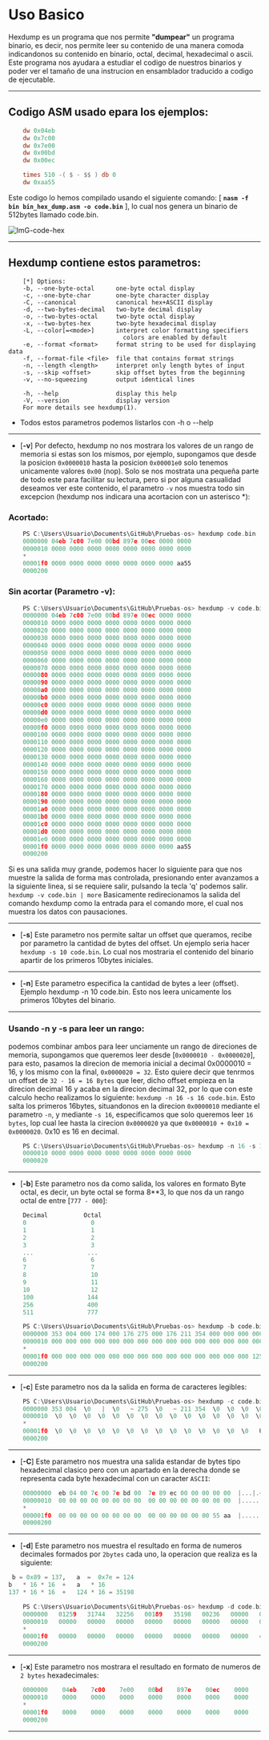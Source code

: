 # Uso Basico

Hexdump es un programa que nos permite __"dumpear"__ un programa binario, es decir, nos permite leer su contenido de una manera comoda indicandonos su contenido en binario, octal, decimal, hexadecimal o ascii. Este programa nos ayudara a estudiar el codigo de nuestros binarios y poder ver el tamaño de una instrucion en ensamblador traducido a codigo de ejecutable.

----
## Codigo ASM usado epara los ejemplos:

```nasm
    dw 0x04eb
    dw 0x7c00
    dw 0x7e00
    dw 0x00bd 
    dw 0x00ec

    times 510 -( $ - $$ ) db 0
    dw 0xaa55
```

Este codigo lo hemos compilado usando el siguiente comando: [ __`nasm -f bin bin_hex_dump.asm -o code.bin`__ ], lo cual nos genera un binario de 512bytes llamado code.bin.

![ImG-code-hex](./../Imagenes/code-hex-bin_hex_dump_asm.png)


----
## Hexdump contiene estos parametros:

```batch
    [*] Options:
    -b, --one-byte-octal      one-byte octal display
    -c, --one-byte-char       one-byte character display
    -C, --canonical           canonical hex+ASCII display
    -d, --two-bytes-decimal   two-byte decimal display
    -o, --two-bytes-octal     two-byte octal display
    -x, --two-bytes-hex       two-byte hexadecimal display
    -L, --color[=<mode>]      interpret color formatting specifiers
                                colors are enabled by default
    -e, --format <format>     format string to be used for displaying data
    -f, --format-file <file>  file that contains format strings
    -n, --length <length>     interpret only length bytes of input
    -s, --skip <offset>       skip offset bytes from the beginning
    -v, --no-squeezing        output identical lines

    -h, --help                display this help
    -V, --version             display version
    For more details see hexdump(1).
```

- Todos estos parametros podemos listarlos con -h o --help
----
- [__-v__] Por defecto, hexdump no nos mostrara los valores de un rango de memoria si estas son los mismos, por ejemplo, supongamos que desde la posicion `0x0000010` hasta la posicion `0x00001e0` solo tenemos unicamente valores `0x00` (nop). Solo se nos mostrata una pequeña parte de todo este para facilitar su lectura, pero si por alguna casualidad deseamos ver este contenido, el parametro `-v` nos muestra todo sin excepcion (hexdump nos indicara una acortacion con un asterisco *):

### Acortado:


```C
    PS C:\Users\Usuario\Documents\GitHub\Pruebas-os> hexdump code.bin
    0000000 04eb 7c00 7e00 00bd 897e 00ec 0000 0000
    0000010 0000 0000 0000 0000 0000 0000 0000 0000
    *
    00001f0 0000 0000 0000 0000 0000 0000 0000 aa55
    0000200
```

### Sin acortar (Parametro -v):

```C
    PS C:\Users\Usuario\Documents\GitHub\Pruebas-os> hexdump -v code.bin
    0000000 04eb 7c00 7e00 00bd 897e 00ec 0000 0000
    0000010 0000 0000 0000 0000 0000 0000 0000 0000
    0000020 0000 0000 0000 0000 0000 0000 0000 0000
    0000030 0000 0000 0000 0000 0000 0000 0000 0000
    0000040 0000 0000 0000 0000 0000 0000 0000 0000
    0000050 0000 0000 0000 0000 0000 0000 0000 0000
    0000060 0000 0000 0000 0000 0000 0000 0000 0000
    0000070 0000 0000 0000 0000 0000 0000 0000 0000
    0000080 0000 0000 0000 0000 0000 0000 0000 0000
    0000090 0000 0000 0000 0000 0000 0000 0000 0000
    00000a0 0000 0000 0000 0000 0000 0000 0000 0000
    00000b0 0000 0000 0000 0000 0000 0000 0000 0000
    00000c0 0000 0000 0000 0000 0000 0000 0000 0000
    00000d0 0000 0000 0000 0000 0000 0000 0000 0000
    00000e0 0000 0000 0000 0000 0000 0000 0000 0000
    00000f0 0000 0000 0000 0000 0000 0000 0000 0000
    0000100 0000 0000 0000 0000 0000 0000 0000 0000
    0000110 0000 0000 0000 0000 0000 0000 0000 0000
    0000120 0000 0000 0000 0000 0000 0000 0000 0000
    0000130 0000 0000 0000 0000 0000 0000 0000 0000
    0000140 0000 0000 0000 0000 0000 0000 0000 0000
    0000150 0000 0000 0000 0000 0000 0000 0000 0000
    0000160 0000 0000 0000 0000 0000 0000 0000 0000
    0000170 0000 0000 0000 0000 0000 0000 0000 0000
    0000180 0000 0000 0000 0000 0000 0000 0000 0000
    0000190 0000 0000 0000 0000 0000 0000 0000 0000
    00001a0 0000 0000 0000 0000 0000 0000 0000 0000
    00001b0 0000 0000 0000 0000 0000 0000 0000 0000
    00001c0 0000 0000 0000 0000 0000 0000 0000 0000
    00001d0 0000 0000 0000 0000 0000 0000 0000 0000
    00001e0 0000 0000 0000 0000 0000 0000 0000 0000
    00001f0 0000 0000 0000 0000 0000 0000 0000 aa55
    0000200
```

Si es una salida muy grande, podemos hacer lo siguiente para que nos muestre la salida de forma mas controlada, presionando enter avanzamos a la siguiente linea, si se requiere salir, pulsando la tecla 'q' podemos salir.
`hexdump -v code.bin | more`
Basicamente redirecionamos la salida del comando hexdump como la entrada para el comando more, el cual nos muestra los datos con pausaciones.

----
- [__-s__] Este parametro nos permite saltar un offset  que queramos, recibe por parametro la cantidad de bytes del offset. Un ejemplo seria hacer `hexdump -s 10 code.bin`. Lo cual nos mostraria el contenido del binario apartir de los primeros 10bytes iniciales.
----
- [__-n__] Este parametro especifica la cantidad de bytes a leer (offset). Ejemplo hexdump -n 10 code.bin. Esto nos leera unicamente los primeros 10bytes del binario.
----

### Usando -n y -s para leer un rango: 
podemos combinar ambos para leer unciamente un rango de direciones de memoria, supongamos que queremos leer desde [`0x0000010 - 0x0000020`], para esto, pasamos la direcion de memoria inicial a decimal 0x0000010 = 16, y los mismo con la final, `0x0000020 = 32`. Esto quiere decir que tenrmos un offset de `32 - 16 = 16 Bytes` que leer, dicho offset empieza en la direcion decimal 16 y acaba en la direcion decimal 32, por lo que con este calculo hecho realizamos lo siguiente: `hexdump -n 16 -s 16 code.bin`. Esto salta los primeros 16bytes, situandonos en la direcion `0x0000010` mediante el parametro `-n`, y mediante `-s 16`, especificamos que solo queremos leer `16 bytes`, lop cual lee hasta la cirecion `0x0000020` ya que `0x0000010 + 0x10 = 0x0000020`. 0x10 es 16 en decimal.

```C
    PS C:\Users\Usuario\Documents\GitHub\Pruebas-os> hexdump -n 16 -s 16 code.bin
    0000010 0000 0000 0000 0000 0000 0000 0000 0000
    0000020
```
----

- [__-b__] Este parametro nos da como salida, los valores en formato Byte octal, es decir, un byte octal se forma 8**3, lo que nos da un rango octal de entre [`777 - 000`]:

```C
    Decimal          Octal
    0                  0
    1                  1
    2                  2
    3                  3
    ...               ...
    6                  6
    7                  7
    8                  10
    9                  11
    10                 12
    100               144
    256               400
    511               777
```

```C
    PS C:\Users\Usuario\Documents\GitHub\Pruebas-os> hexdump -b code.bin
    0000000 353 004 000 174 000 176 275 000 176 211 354 000 000 000 000 000
    0000010 000 000 000 000 000 000 000 000 000 000 000 000 000 000 000 000
    *
    00001f0 000 000 000 000 000 000 000 000 000 000 000 000 000 000 125 252
    0000200
```
----

- [__-c__] Este parametro nos da la salida en forma de caracteres legibles:


```C
    PS C:\Users\Usuario\Documents\GitHub\Pruebas-os> hexdump -c code.bin
    0000000 353 004  \0   |  \0   ~ 275  \0   ~ 211 354  \0  \0  \0  \0  \0
    0000010  \0  \0  \0  \0  \0  \0  \0  \0  \0  \0  \0  \0  \0  \0  \0  \0
    *
    00001f0  \0  \0  \0  \0  \0  \0  \0  \0  \0  \0  \0  \0  \0  \0   U 252
    0000200
```
----

- [__-C__] Este parametro nos muestra una salida estandar de bytes tipo hexadecimal clasico pero con un apartado en la derecha donde se representa cada byte hexadecimal con un caracter `ASCII`:

```C
    00000000  eb 04 00 7c 00 7e bd 00  7e 89 ec 00 00 00 00 00  |...|.~..~.......|
    00000010  00 00 00 00 00 00 00 00  00 00 00 00 00 00 00 00  |................|
    *
    000001f0  00 00 00 00 00 00 00 00  00 00 00 00 00 00 55 aa  |..............U.|
    00000200
```
----

- [__-d__] Este parametro nos muestra el resultado en forma de numeros decimales formados por `2bytes` cada uno, la operacion que realiza es la siguiente:
```python
 b = 0x89 = 137,   a  =  0x7e = 124
b   * 16 * 16  +   a   * 16 
137 * 16 * 16  +   124 * 16 = 35198 
```

```C
    PS C:\Users\Usuario\Documents\GitHub\Pruebas-os> hexdump -d code.bin
    0000000   01259   31744   32256   00189   35198   00236   00000   00000
    0000010   00000   00000   00000   00000   00000   00000   00000   00000
    *
    00001f0   00000   00000   00000   00000   00000   00000   00000   43605
    0000200
```
----
- [__-x__] Este parametro nos mostrara el resultado en formato de numeros de `2 bytes` hexadecimales:


```C
    0000000    04eb    7c00    7e00    00bd    897e    00ec    0000    0000
    0000010    0000    0000    0000    0000    0000    0000    0000    0000
    *
    00001f0    0000    0000    0000    0000    0000    0000    0000    aa55
    0000200
```
----
